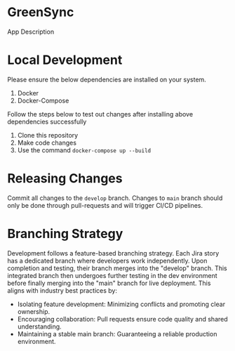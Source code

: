 # GreenSync

App Description


# Local Development

Please ensure the below dependencies are installed on your system.
1. Docker
2. Docker-Compose

Follow the steps below to test out changes after installing above dependencies successfully

1. Clone this repository
2. Make code changes
3. Use the command `docker-compose up --build`

# Releasing Changes

Commit all changes to the `develop` branch. Changes to `main` branch should only be done through pull-requests and will trigger CI/CD pipelines.


# Branching Strategy
Development follows a feature-based branching strategy. Each Jira story has a dedicated branch where developers work independently. Upon completion and testing, their branch merges into the "develop" branch. This integrated branch then undergoes further testing in the dev environment before finally merging into the "main" branch for live deployment. This aligns with industry best practices by:

- Isolating feature development: Minimizing conflicts and promoting clear ownership.
- Encouraging collaboration: Pull requests ensure code quality and shared understanding.
- Maintaining a stable main branch: Guaranteeing a reliable production environment.
